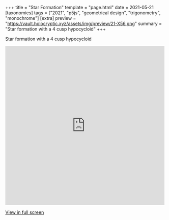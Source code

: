 +++
title = "Star Formation"
template = "page.html"
date = 2021-05-21
[taxonomies]
tags = ["2021", "p5js", "geometrical design", "trigonometry", "monochrome"]
[extra]
preview = "https://vault.holocryptic.xyz/assets/img/preview/21-X56.png"
summary = "Star formation with a 4 cusp hypocycloid"
+++

Star formation with a 4 cusp hypocycloid

<embed
type="text/html"
src="https://vault.holocryptic.xyz/src/2021/21-X56"
width="500"
height="500"
/>

<a target=_blank href="https://vault.holocryptic.xyz/src/2021/21-X56">View in full screen</a>